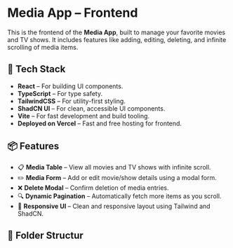 # Media App – Frontend

This is the frontend of the **Media App**, built to manage your favorite movies and TV shows. It includes features like adding, editing, deleting, and infinite scrolling of media items.

## 🧰 Tech Stack

- **React** – For building UI components.
- **TypeScript** – For type safety.
- **TailwindCSS** – For utility-first styling.
- **ShadCN UI** – For clean, accessible UI components.
- **Vite** – For fast development and build tooling.
- **Deployed on Vercel** – Fast and free hosting for frontend.

## 📦 Features

- 📋 **Media Table** – View all movies and TV shows with infinite scroll.
- ✏️ **Media Form** – Add or edit movie/show details using a modal form.
- ❌ **Delete Modal** – Confirm deletion of media entries.
- 🔍 **Dynamic Pagination** – Automatically fetch more items as you scroll.
- 💅 **Responsive UI** – Clean and responsive layout using Tailwind and ShadCN.

## 📁 Folder Structur
